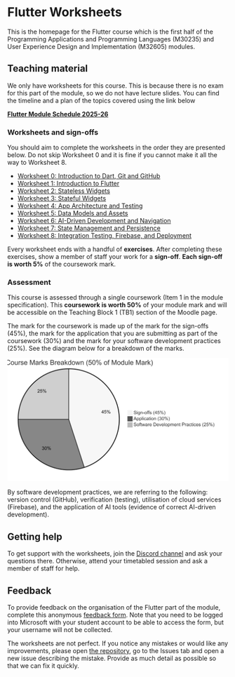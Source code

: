 # Flutter Worksheets

This is the homepage for the Flutter course which is the first half of the Programming Applications and Programming Languages (M30235) and User Experience Design and Implementation (M32605) modules.

## **Teaching material**

We only have worksheets for this course. This is because there is no exam for this part of the module, so we do not have lecture slides. You can find the timeline and a plan of the topics covered using the link below

[**Flutter Module Schedule 2025-26**](https://portdotacdotuk-my.sharepoint.com/:b:/g/personal/mani_ghahremani_port_ac_uk/EdnDt0kJQr9FqDlKCGqc21QBwcN55ecrSboI0ndxGQq8MQ)

### **Worksheets and sign-offs**

You should aim to complete the worksheets in the order they are presented below. Do not skip Worksheet 0 and it is fine if you cannot make it all the way to Worksheet 8.

* [Worksheet 0: Introduction to Dart, Git and GitHub](./worksheet-0.md)
* [Worksheet 1: Introduction to Flutter](./worksheet-1.md)
* [Worksheet 2: Stateless Widgets](./worksheet-2.md)
* [Worksheet 3: Stateful Widgets](./worksheet-3.md)
* [Worksheet 4: App Architecture and Testing](./worksheet-4.md)
* [Worksheet 5: Data Models and Assets](./worksheet-5.md)
* [Worksheet 6: AI-Driven Development and Navigation](./worksheet-6.md)
* [Worksheet 7: State Management and Persistence](./worksheet-7.md)
* [Worksheet 8: Integration Testing, Firebase, and Deployment](./worksheet-8.md)

Every worksheet ends with a handful of **exercises**.  After completing these exercises, show a member of staff your work for a **sign-off**. **Each sign-off is worth 5%** of the coursework mark.

### **Assessment**

This course is assessed through a single coursework (Item 1 in the module specification). This **coursework is worth 50%** of your module mark and will be accessible on the Teaching Block 1 (TB1) section of the Moodle page.

The mark for the coursework is made up of the mark for the sign-offs (45%), the mark for the application that you are submitting as part of the coursework (30%) and the mark for your software development practices (25%). See the diagram below for a breakdown of the marks.

![Flutter Course Assessment Breakdown](./images/assessment-breakdown.png)

By software development practices, we are referring to the following: version control (GitHub), verification (testing), utilisation of cloud services (Firebase), and the application of AI tools (evidence of correct AI-driven development).

## **Getting help**

To get support with the worksheets, join the [Discord channel](https://portdotacdotuk-my.sharepoint.com/:b:/g/personal/mani_ghahremani_port_ac_uk/EbX583gvURRAhqsnhYqmbSEBwIFw6tXRyz_Br1GxIyE8dg) and ask your questions there. Otherwise, attend your timetabled session and ask a member of staff for help.

## **Feedback**

To provide feedback on the organisation of the Flutter part of the module, complete this anonymous [feedback form](https://forms.office.com/e/88jd4UGAui). Note that you need to be logged into Microsoft with your student account to be able to access the form, but your username will not be collected.

The worksheets are not perfect. If you notice any mistakes or would like any improvements, please open [the repository](https://github.com/manighahrmani/sandwich_shop), go to the Issues tab and open a new issue describing the mistake. Provide as much detail as possible so that we can fix it quickly.
